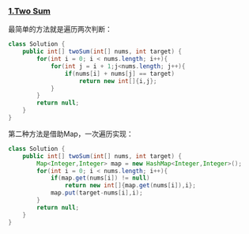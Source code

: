 ### [1.Two Sum](https://leetcode.com/problems/two-sum)

最简单的方法就是遍历两次判断：


```java
class Solution {
    public int[] twoSum(int[] nums, int target) {
        for(int i = 0; i < nums.length; i++){
            for(int j = i + 1;j<nums.length; j++){
                if(nums[i] + nums[j] == target)
                    return new int[]{i,j};
            }
        }
        return null;
    }
}
```
第二种方法是借助Map，一次遍历实现：

```java
class Solution {
    public int[] twoSum(int[] nums, int target) {
        Map<Integer,Integer> map = new HashMap<Integer,Integer>();
        for(int i = 0; i < nums.length; i++){
            if(map.get(nums[i]) != null)
                return new int[]{map.get(nums[i]),i};
            map.put(target-nums[i],i);
        }
        return null;
    }
}
```